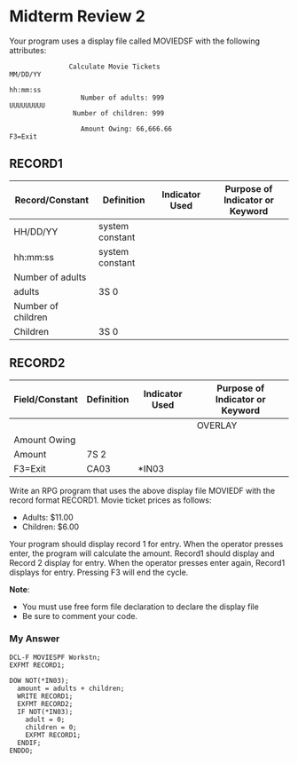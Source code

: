 # Midterm Review 2

Your program uses a display file called MOVIEDSF with the following attributes:

```DDS
               Calculate Movie Tickets                          MM/DD/YY
                                                                hh:mm:ss
                  Number of adults: 999                         UUUUUUUUU
                Number of children: 999

                  Amount Owing: 66,666.66
F3=Exit
```

## RECORD1

|Record/Constant|Definition|Indicator Used|Purpose of Indicator or Keyword|
|---------------|----------|--------------|-------------------------------|
|HH/DD/YY|system constant|||
|hh:mm:ss|system constant|||
|Number of adults|||||
|adults|3S 0||||
|Number of children|||||
|Children|3S 0||||

## RECORD2

|Field/Constant|Definition|Indicator Used|Purpose of Indicator or Keyword|
|---|---|---|---|
||||OVERLAY|
|Amount Owing||||
|Amount|7S 2|||
|F3=Exit|CA03|*IN03|||

Write an RPG program that uses the above display file MOVIEDF with the record
format RECORD1. Movie ticket prices as follows:

* Adults: $11.00
* Children: $6.00

Your program should display record 1 for entry. When the operator presses
enter, the program will calculate the amount. Record1 should display and
Record 2 display for entry. When the operator presses enter again, Record1
displays for entry. Pressing F3 will end the cycle.

**Note**:

* You must use free form file declaration to declare the display file
* Be sure to comment your code.

### My Answer

```RPGLE
DCL-F MOVIESPF Workstn;
EXFMT RECORD1;

DOW NOT(*IN03);
  amount = adults + children;
  WRITE RECORD1;
  EXFMT RECORD2;
  IF NOT(*IN03);
    adult = 0;
    children = 0;
    EXFMT RECORD1;
  ENDIF;
ENDDO;
```

